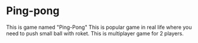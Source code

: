 # Ping-pong
This is game named "Ping-Pong"
This is popular game in real life where you need to push small ball with roket.
This is multiplayer game for 2 players.
